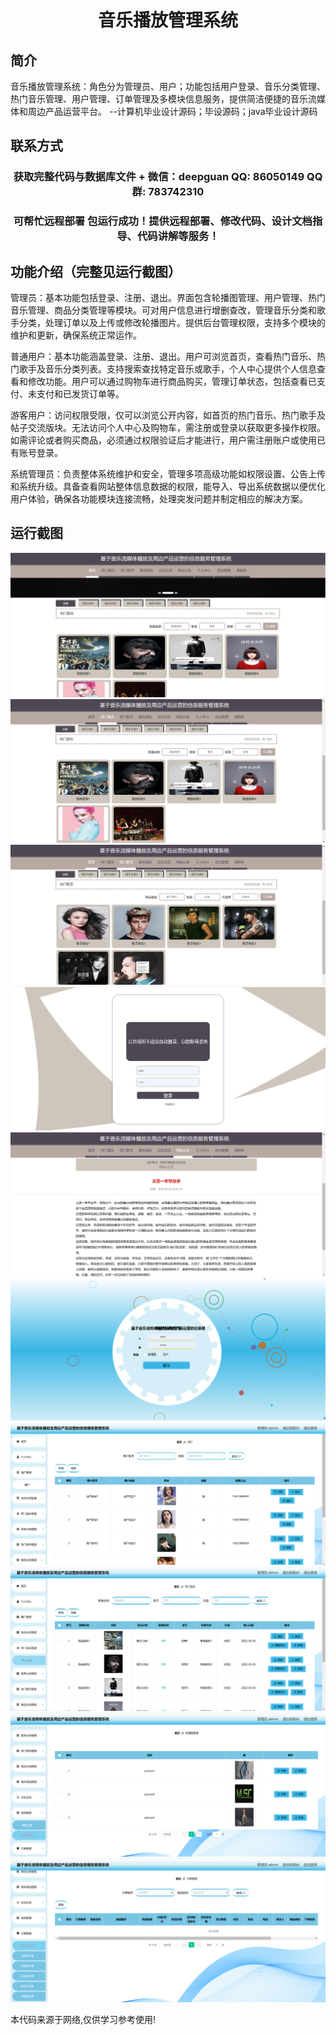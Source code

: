 <p><h1 align="center">音乐播放管理系统</h1></p>

## 简介
音乐播放管理系统：角色分为管理员、用户；功能包括用户登录、音乐分类管理、热门音乐管理、用户管理、订单管理及多模块信息服务，提供简洁便捷的音乐流媒体和周边产品运营平台。    --计算机毕业设计源码；毕设源码；java毕业设计源码


## 联系方式
<p><h3 align="center">获取完整代码与数据库文件 + 微信：deepguan QQ: 86050149 QQ群: 783742310</h3></p>
<p><h3 align="center">可帮忙远程部署 包运行成功！提供远程部署、修改代码、设计文档指导、代码讲解等服务！</h3></p>

## 功能介绍（完整见运行截图）
管理员：基本功能包括登录、注册、退出。界面包含轮播图管理、用户管理、热门音乐管理、商品分类管理等模块。可对用户信息进行增删查改，管理音乐分类和歌手分类，处理订单以及上传或修改轮播图片。提供后台管理权限，支持多个模块的维护和更新，确保系统正常运作。

普通用户：基本功能涵盖登录、注册、退出。用户可浏览首页，查看热门音乐、热门歌手及音乐分类列表。支持搜索查找特定音乐或歌手，个人中心提供个人信息查看和修改功能。用户可以通过购物车进行商品购买，管理订单状态，包括查看已支付、未支付和已发货订单等。

游客用户：访问权限受限，仅可以浏览公开内容，如首页的热门音乐、热门歌手及帖子交流版块。无法访问个人中心及购物车，需注册或登录以获取更多操作权限。如需评论或者购买商品，必须通过权限验证后才能进行，用户需注册账户或使用已有账号登录。

系统管理员：负责整体系统维护和安全，管理多项高级功能如权限设置、公告上传和系统升级。具备查看网站整体信息数据的权限，能导入、导出系统数据以便优化用户体验，确保各功能模块连接流畅，处理突发问题并制定相应的解决方案。


## 运行截图
![](imgs/588112-20240105155000668-167779106.png)
![](imgs/588112-20240105155005757-2136501762.png)
![](imgs/588112-20240105155010459-965011045.png)
![](imgs/588112-20240105155014942-144346904.png)
![](imgs/588112-20240105155018800-1327958797.png)
![](imgs/588112-20240105155023160-148988203.png)
![](imgs/588112-20240105155027488-1525600467.png)
![](imgs/588112-20240105155031611-959852497.png)
![](imgs/588112-20240105155035559-21500623.png)
![](imgs/588112-20240105155039890-1459226341.png)

<p>本代码来源于网络,仅供学习参考使用!</p>
